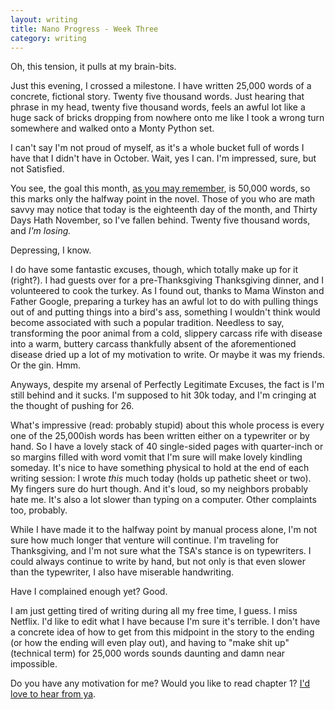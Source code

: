 ```yaml
---
layout: writing
title: Nano Progress - Week Three
category: writing
---
```


Oh, this tension, it pulls at my brain-bits.

Just this evening, I crossed a milestone. I have written 25,000 words of a concrete, fictional story. Twenty five thousand words. Just hearing that phrase in my head, twenty five thousand words, feels an awful lot like a huge sack of bricks dropping from nowhere onto me like I took a wrong turn somewhere and walked onto a Monty Python set.

I can't say I'm not proud of myself, as it's a whole bucket full of words I have that I didn't have in October. Wait, yes I can. I'm impressed, sure, but not Satisfied.

You see, the goal this month, [as you may remember][nanopost], is 50,000 words, so this marks only the halfway point in the novel. Those of you who are math savvy may notice that today is the eighteenth day of the month, and Thirty Days Hath November, so I've fallen behind. Twenty five thousand words, and *I'm losing.*

Depressing, I know.

I do have some fantastic excuses, though, which totally make up for it (right?). I had guests over for a pre-Thanksgiving Thanksgiving dinner, and I volunteered to cook the turkey. As I found out, thanks to Mama Winston and Father Google, preparing a turkey has an awful lot to do with pulling things out of and putting things into a bird's ass, something I wouldn't think would become associated with such a popular tradition. Needless to say, transforming the poor animal from a cold, slippery carcass rife with disease into a warm, buttery carcass thankfully absent of the aforementioned disease dried up a lot of my motivation to write. Or maybe it was my friends. Or the gin. Hmm.

Anyways, despite my arsenal of Perfectly Legitimate Excuses, the fact is I'm still behind and it sucks. I'm supposed to hit 30k today, and I'm cringing at the thought of pushing for 26.

What's impressive (read: probably stupid) about this whole process is every one of the 25,000ish words has been written either on a typewriter or by hand. So I have a lovely stack of 40 single-sided pages with quarter-inch or so margins filled with word vomit that I'm sure will make lovely kindling someday. It's nice to have something physical to hold at the end of each writing session: I wrote *this* much today (holds up pathetic sheet or two). My fingers sure do hurt though. And it's loud, so my neighbors probably hate me. It's also a lot slower than typing on a computer. Other complaints too, probably.

While I have made it to the halfway point by manual process alone, I'm not sure how much longer that venture will continue. I'm traveling for Thanksgiving, and I'm not sure what the TSA's stance is on typewriters. I could always continue to write by hand, but not only is that even slower than the typewriter, I also have miserable handwriting.

Have I complained enough yet? Good.

I am just getting tired of writing during all my free time, I guess. I miss Netflix. I'd like to edit what I have because I'm sure it's terrible. I don't have a concrete idea of how to get from this midpoint in the story to the ending (or how the ending will even play out), and having to "make shit up" (technical term) for 25,000 words sounds daunting and damn near impossible.

Do you have any motivation for me? Would you like to read chapter 1? [I'd love to hear from ya][email].

[email]: mailto:winsbe01@gmail.com
[nanopost]: http://bathouselabs.com/writing/2011/10/27/Nanowrimo.html
